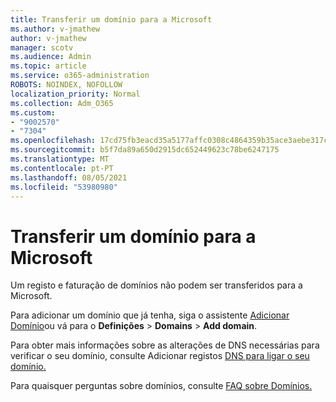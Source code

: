 ```yaml
---
title: Transferir um domínio para a Microsoft
ms.author: v-jmathew
author: v-jmathew
manager: scotv
ms.audience: Admin
ms.topic: article
ms.service: o365-administration
ROBOTS: NOINDEX, NOFOLLOW
localization_priority: Normal
ms.collection: Adm_O365
ms.custom:
- "9002570"
- "7304"
ms.openlocfilehash: 17cd75fb3eacd35a5177affc0308c4864359b35ace3aebe317c0c126092b6bba
ms.sourcegitcommit: b5f7da89a650d2915dc652449623c78be6247175
ms.translationtype: MT
ms.contentlocale: pt-PT
ms.lasthandoff: 08/05/2021
ms.locfileid: "53980980"
---
```

# <a name="transfer-a-domain-to-microsoft"></a>Transferir um domínio para a Microsoft

Um registo e faturação de domínios não podem ser transferidos para a Microsoft.

Para adicionar um domínio que já tenha, siga o assistente [Adicionar Domínio](https://admin.microsoft.com/Adminportal/Domains/Wizard)ou vá para o **Definições**  >  **Domains**  >  **Add domain**.

Para obter mais informações sobre as alterações de DNS necessárias para verificar o seu domínio, consulte Adicionar registos [DNS para ligar o seu domínio.](https://docs.microsoft.com/microsoft-365/admin/get-help-with-domains/create-dns-records-at-any-dns-hosting-provider)

Para quaisquer perguntas sobre domínios, consulte [FAQ sobre Domínios.](https://docs.microsoft.com/microsoft-365/admin/setup/domains-faq)
